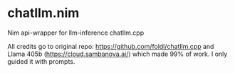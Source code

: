 # chatllm.nim
Nim api-wrapper for llm-inference chatllm.cpp

All credits go to original repo: https://github.com/foldl/chatllm.cpp and Llama 405b (https://cloud.sambanova.ai/) which made 99% of work. I only guided it with prompts.
